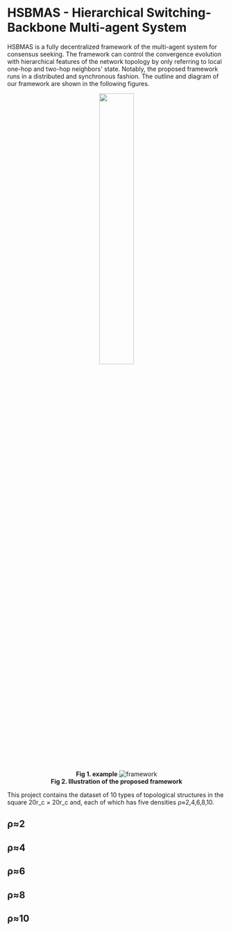 # HSBMAS - Hierarchical Switching-Backbone Multi-agent System
HSBMAS is a fully decentralized framework of the multi-agent system for consensus seeking. The framework can control the convergence evolution with hierarchical features of the network topology by only referring to local one-hop and two-hop neighbors' state. Notably, the proposed framework runs in a distributed and synchronous fashion. The outline and diagram of our framework are shown in the following figures.

<div align=center>
    <img src="https://github.com/kyoran/HSBMAS/blob/main/example/diagram.gif" width="40%">
    <br>
    <b>Fig 1. example</b>
    <img src="https://github.com/kyoran/HSBMAS/blob/main/example/framework.png" 
        alt="framework"/>
    <br>
    <b>Fig 2. Illustration of the proposed framework</b>
</div>


This project contains the dataset of 10 types of topological structures in the square 20r_c × 20r_c and, each of which has five densities ρ≈2,4,6,8,10.

## ρ≈2
<div align=center>
    
</div>

## ρ≈4
<div align=center>
    
</div>

## ρ≈6
<div align=center>
    
</div>

## ρ≈8
<div align=center>
    
</div>

## ρ≈10
<div align=center>
    
</div>
